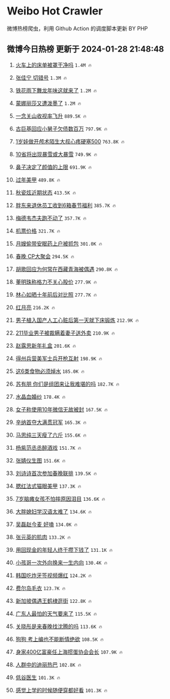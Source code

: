 # Weibo Hot Crawler 



微博热榜爬虫，利用 Github Action 的调度脚本更新 BY PHP 


## 微博今日热榜 更新于 2024-01-28 21:48:48 
1. [火车上的床单被罩干净吗](https://s.weibo.com/weibo?q=%23%E7%81%AB%E8%BD%A6%E4%B8%8A%E7%9A%84%E5%BA%8A%E5%8D%95%E8%A2%AB%E7%BD%A9%E5%B9%B2%E5%87%80%E5%90%97%23&t=31&band_rank=1&Refer=top) `1.4M 🔥` 

1. [张佳宁 切错号](https://s.weibo.com/weibo?q=%E5%BC%A0%E4%BD%B3%E5%AE%81%20%E5%88%87%E9%94%99%E5%8F%B7&t=31&band_rank=2&Refer=top) `1.3M 🔥` 

1. [铁花雨下舞龙年味这就来了](https://s.weibo.com/weibo?q=%23%E9%93%81%E8%8A%B1%E9%9B%A8%E4%B8%8B%E8%88%9E%E9%BE%99%E5%B9%B4%E5%91%B3%E8%BF%99%E5%B0%B1%E6%9D%A5%E4%BA%86%23&t=31&band_rank=3&Refer=top) `1.2M 🔥` 

1. [蒙娜丽莎又遭泼墨了](https://s.weibo.com/weibo?q=%23%E8%92%99%E5%A8%9C%E4%B8%BD%E8%8E%8E%E5%8F%88%E9%81%AD%E6%B3%BC%E5%A2%A8%E4%BA%86%23&t=31&band_rank=4&Refer=top) `1.2M 🔥` 

1. [一念关山收视率飞升](https://s.weibo.com/weibo?q=%23%E4%B8%80%E5%BF%B5%E5%85%B3%E5%B1%B1%E6%94%B6%E8%A7%86%E7%8E%87%E9%A3%9E%E5%8D%87%23&t=31&band_rank=5&Refer=top) `889.5K 🔥` 

1. [古巨基回应小舅子欠债数百万](https://s.weibo.com/weibo?q=%23%E5%8F%A4%E5%B7%A8%E5%9F%BA%E5%9B%9E%E5%BA%94%E5%B0%8F%E8%88%85%E5%AD%90%E6%AC%A0%E5%80%BA%E6%95%B0%E7%99%BE%E4%B8%87%23&t=31&band_rank=6&Refer=top) `797.9K 🔥` 

1. [1岁娃做开颅术陌生大叔心疼硬塞500](https://s.weibo.com/weibo?q=%231%E5%B2%81%E5%A8%83%E5%81%9A%E5%BC%80%E9%A2%85%E6%9C%AF%E9%99%8C%E7%94%9F%E5%A4%A7%E5%8F%94%E5%BF%83%E7%96%BC%E7%A1%AC%E5%A1%9E500%23&t=31&band_rank=7&Refer=top) `763.8K 🔥` 

1. [10省将出现暴雪或大暴雪](https://s.weibo.com/weibo?q=%2310%E7%9C%81%E5%B0%86%E5%87%BA%E7%8E%B0%E6%9A%B4%E9%9B%AA%E6%88%96%E5%A4%A7%E6%9A%B4%E9%9B%AA%23&t=31&band_rank=8&Refer=top) `749.9K 🔥` 

1. [鼻子决定了颜值的上限](https://s.weibo.com/weibo?q=%23%E9%BC%BB%E5%AD%90%E5%86%B3%E5%AE%9A%E4%BA%86%E9%A2%9C%E5%80%BC%E7%9A%84%E4%B8%8A%E9%99%90%23&t=31&band_rank=9&Refer=top) `691.9K 🔥` 

1. [过年美甲](https://s.weibo.com/weibo?q=%E8%BF%87%E5%B9%B4%E7%BE%8E%E7%94%B2&t=31&band_rank=10&Refer=top) `489.8K 🔥` 

1. [秋瓷炫近期状态](https://s.weibo.com/weibo?q=%23%E7%A7%8B%E7%93%B7%E7%82%AB%E8%BF%91%E6%9C%9F%E7%8A%B6%E6%80%81%23&t=31&band_rank=11&Refer=top) `413.5K 🔥` 

1. [胖东来退休员工收到6箱春节福利](https://s.weibo.com/weibo?q=%23%E8%83%96%E4%B8%9C%E6%9D%A5%E9%80%80%E4%BC%91%E5%91%98%E5%B7%A5%E6%94%B6%E5%88%B06%E7%AE%B1%E6%98%A5%E8%8A%82%E7%A6%8F%E5%88%A9%23&t=31&band_rank=12&Refer=top) `385.7K 🔥` 

1. [梅德韦杰夫跑不动了](https://s.weibo.com/weibo?q=%E6%A2%85%E5%BE%B7%E9%9F%A6%E6%9D%B0%E5%A4%AB%E8%B7%91%E4%B8%8D%E5%8A%A8%E4%BA%86&t=31&band_rank=13&Refer=top) `357.7K 🔥` 

1. [机票价格](https://s.weibo.com/weibo?q=%E6%9C%BA%E7%A5%A8%E4%BB%B7%E6%A0%BC&t=31&band_rank=14&Refer=top) `321.7K 🔥` 

1. [月嫂偷带安眠药上户被抓包](https://s.weibo.com/weibo?q=%23%E6%9C%88%E5%AB%82%E5%81%B7%E5%B8%A6%E5%AE%89%E7%9C%A0%E8%8D%AF%E4%B8%8A%E6%88%B7%E8%A2%AB%E6%8A%93%E5%8C%85%23&t=31&band_rank=15&Refer=top) `301.0K 🔥` 

1. [春晚 CP大聚会](https://s.weibo.com/weibo?q=%E6%98%A5%E6%99%9A%20CP%E5%A4%A7%E8%81%9A%E4%BC%9A&t=31&band_rank=16&Refer=top) `294.5K 🔥` 

1. [胡歌回应为何常在西藏青海被偶遇](https://s.weibo.com/weibo?q=%23%E8%83%A1%E6%AD%8C%E5%9B%9E%E5%BA%94%E4%B8%BA%E4%BD%95%E5%B8%B8%E5%9C%A8%E8%A5%BF%E8%97%8F%E9%9D%92%E6%B5%B7%E8%A2%AB%E5%81%B6%E9%81%87%23&t=31&band_rank=17&Refer=top) `290.8K 🔥` 

1. [董明珠称格力不关心股价](https://s.weibo.com/weibo?q=%23%E8%91%A3%E6%98%8E%E7%8F%A0%E7%A7%B0%E6%A0%BC%E5%8A%9B%E4%B8%8D%E5%85%B3%E5%BF%83%E8%82%A1%E4%BB%B7%23&t=31&band_rank=18&Refer=top) `277.9K 🔥` 

1. [林心如晒十年前后对比照](https://s.weibo.com/weibo?q=%23%E6%9E%97%E5%BF%83%E5%A6%82%E6%99%92%E5%8D%81%E5%B9%B4%E5%89%8D%E5%90%8E%E5%AF%B9%E6%AF%94%E7%85%A7%23&t=31&band_rank=19&Refer=top) `277.7K 🔥` 

1. [红月亮](https://s.weibo.com/weibo?q=%E7%BA%A2%E6%9C%88%E4%BA%AE&t=31&band_rank=20&Refer=top) `216.2K 🔥` 

1. [男子植入国产人工心脏后第一天就下床锻炼](https://s.weibo.com/weibo?q=%23%E7%94%B7%E5%AD%90%E6%A4%8D%E5%85%A5%E5%9B%BD%E4%BA%A7%E4%BA%BA%E5%B7%A5%E5%BF%83%E8%84%8F%E5%90%8E%E7%AC%AC%E4%B8%80%E5%A4%A9%E5%B0%B1%E4%B8%8B%E5%BA%8A%E9%94%BB%E7%82%BC%23&t=31&band_rank=21&Refer=top) `212.9K 🔥` 

1. [211毕业男子被裁瞒着妻子送外卖](https://s.weibo.com/weibo?q=%23211%E6%AF%95%E4%B8%9A%E7%94%B7%E5%AD%90%E8%A2%AB%E8%A3%81%E7%9E%92%E7%9D%80%E5%A6%BB%E5%AD%90%E9%80%81%E5%A4%96%E5%8D%96%23&t=31&band_rank=22&Refer=top) `210.9K 🔥` 

1. [赵露思新年礼盒](https://s.weibo.com/weibo?q=%E8%B5%B5%E9%9C%B2%E6%80%9D%E6%96%B0%E5%B9%B4%E7%A4%BC%E7%9B%92&t=31&band_rank=23&Refer=top) `201.6K 🔥` 

1. [得州兵营美军士兵开枪互射](https://s.weibo.com/weibo?q=%23%E5%BE%97%E5%B7%9E%E5%85%B5%E8%90%A5%E7%BE%8E%E5%86%9B%E5%A3%AB%E5%85%B5%E5%BC%80%E6%9E%AA%E4%BA%92%E5%B0%84%23&t=31&band_rank=24&Refer=top) `198.9K 🔥` 

1. [这6类食物必须焯水](https://s.weibo.com/weibo?q=%23%E8%BF%996%E7%B1%BB%E9%A3%9F%E7%89%A9%E5%BF%85%E9%A1%BB%E7%84%AF%E6%B0%B4%23&t=31&band_rank=25&Refer=top) `185.0K 🔥` 

1. [苏有朋 你们是组团来让我难堪的吗](https://s.weibo.com/weibo?q=%E8%8B%8F%E6%9C%89%E6%9C%8B%20%E4%BD%A0%E4%BB%AC%E6%98%AF%E7%BB%84%E5%9B%A2%E6%9D%A5%E8%AE%A9%E6%88%91%E9%9A%BE%E5%A0%AA%E7%9A%84%E5%90%97&t=31&band_rank=26&Refer=top) `182.7K 🔥` 

1. [水晶血婚纱](https://s.weibo.com/weibo?q=%E6%B0%B4%E6%99%B6%E8%A1%80%E5%A9%9A%E7%BA%B1&t=31&band_rank=27&Refer=top) `178.4K 🔥` 

1. [女子称使用10年微信无故被封](https://s.weibo.com/weibo?q=%23%E5%A5%B3%E5%AD%90%E7%A7%B0%E4%BD%BF%E7%94%A810%E5%B9%B4%E5%BE%AE%E4%BF%A1%E6%97%A0%E6%95%85%E8%A2%AB%E5%B0%81%23&t=31&band_rank=28&Refer=top) `167.5K 🔥` 

1. [辛纳首夺大满贯冠军](https://s.weibo.com/weibo?q=%23%E8%BE%9B%E7%BA%B3%E9%A6%96%E5%A4%BA%E5%A4%A7%E6%BB%A1%E8%B4%AF%E5%86%A0%E5%86%9B%23&t=31&band_rank=29&Refer=top) `165.3K 🔥` 

1. [马思纯三天瘦了六斤](https://s.weibo.com/weibo?q=%23%E9%A9%AC%E6%80%9D%E7%BA%AF%E4%B8%89%E5%A4%A9%E7%98%A6%E4%BA%86%E5%85%AD%E6%96%A4%23&t=31&band_rank=30&Refer=top) `155.6K 🔥` 

1. [杨紫范丞丞醉酒戏](https://s.weibo.com/weibo?q=%23%E6%9D%A8%E7%B4%AB%E8%8C%83%E4%B8%9E%E4%B8%9E%E9%86%89%E9%85%92%E6%88%8F%23&t=31&band_rank=31&Refer=top) `151.7K 🔥` 

1. [张婧仪生图](https://s.weibo.com/weibo?q=%E5%BC%A0%E5%A9%A7%E4%BB%AA%E7%94%9F%E5%9B%BE&t=31&band_rank=32&Refer=top) `151.6K 🔥` 

1. [刘诗诗首次参加春晚联排](https://s.weibo.com/weibo?q=%23%E5%88%98%E8%AF%97%E8%AF%97%E9%A6%96%E6%AC%A1%E5%8F%82%E5%8A%A0%E6%98%A5%E6%99%9A%E8%81%94%E6%8E%92%23&t=31&band_rank=33&Refer=top) `139.5K 🔥` 

1. [腮红法式猫眼美甲](https://s.weibo.com/weibo?q=%E8%85%AE%E7%BA%A2%E6%B3%95%E5%BC%8F%E7%8C%AB%E7%9C%BC%E7%BE%8E%E7%94%B2&t=31&band_rank=34&Refer=top) `137.3K 🔥` 

1. [7岁脑瘫女孩不怕摔原因泪目](https://s.weibo.com/weibo?q=%237%E5%B2%81%E8%84%91%E7%98%AB%E5%A5%B3%E5%AD%A9%E4%B8%8D%E6%80%95%E6%91%94%E5%8E%9F%E5%9B%A0%E6%B3%AA%E7%9B%AE%23&t=31&band_rank=35&Refer=top) `136.6K 🔥` 

1. [大胖媳妇学汉语太难了](https://s.weibo.com/weibo?q=%E5%A4%A7%E8%83%96%E5%AA%B3%E5%A6%87%E5%AD%A6%E6%B1%89%E8%AF%AD%E5%A4%AA%E9%9A%BE%E4%BA%86&t=31&band_rank=36&Refer=top) `134.6K 🔥` 

1. [吴磊赵今麦 好嗑](https://s.weibo.com/weibo?q=%E5%90%B4%E7%A3%8A%E8%B5%B5%E4%BB%8A%E9%BA%A6%20%E5%A5%BD%E5%97%91&t=31&band_rank=37&Refer=top) `134.0K 🔥` 

1. [张元英的肌肉](https://s.weibo.com/weibo?q=%23%E5%BC%A0%E5%85%83%E8%8B%B1%E7%9A%84%E8%82%8C%E8%82%89%23&t=31&band_rank=38&Refer=top) `133.2K 🔥` 

1. [用回现金的年轻人终于攒下钱了](https://s.weibo.com/weibo?q=%23%E7%94%A8%E5%9B%9E%E7%8E%B0%E9%87%91%E7%9A%84%E5%B9%B4%E8%BD%BB%E4%BA%BA%E7%BB%88%E4%BA%8E%E6%94%92%E4%B8%8B%E9%92%B1%E4%BA%86%23&t=31&band_rank=39&Refer=top) `131.1K 🔥` 

1. [小孩哥一次外向换来一生内向](https://s.weibo.com/weibo?q=%23%E5%B0%8F%E5%AD%A9%E5%93%A5%E4%B8%80%E6%AC%A1%E5%A4%96%E5%90%91%E6%8D%A2%E6%9D%A5%E4%B8%80%E7%94%9F%E5%86%85%E5%90%91%23&t=31&band_rank=40&Refer=top) `130.4K 🔥` 

1. [韩国吃炸牙签视频爆红](https://s.weibo.com/weibo?q=%23%E9%9F%A9%E5%9B%BD%E5%90%83%E7%82%B8%E7%89%99%E7%AD%BE%E8%A7%86%E9%A2%91%E7%88%86%E7%BA%A2%23&t=31&band_rank=41&Refer=top) `124.2K 🔥` 

1. [费尔岛毛衣](https://s.weibo.com/weibo?q=%E8%B4%B9%E5%B0%94%E5%B2%9B%E6%AF%9B%E8%A1%A3&t=31&band_rank=42&Refer=top) `123.7K 🔥` 

1. [新加坡偶遇王鹤棣逛街](https://s.weibo.com/weibo?q=%23%E6%96%B0%E5%8A%A0%E5%9D%A1%E5%81%B6%E9%81%87%E7%8E%8B%E9%B9%A4%E6%A3%A3%E9%80%9B%E8%A1%97%23&t=31&band_rank=43&Refer=top) `122.8K 🔥` 

1. [广东人最怕的天气要来了](https://s.weibo.com/weibo?q=%23%E5%B9%BF%E4%B8%9C%E4%BA%BA%E6%9C%80%E6%80%95%E7%9A%84%E5%A4%A9%E6%B0%94%E8%A6%81%E6%9D%A5%E4%BA%86%23&t=31&band_rank=44&Refer=top) `115.5K 🔥` 

1. [关晓彤是来春晚找沈腾的吗](https://s.weibo.com/weibo?q=%23%E5%85%B3%E6%99%93%E5%BD%A4%E6%98%AF%E6%9D%A5%E6%98%A5%E6%99%9A%E6%89%BE%E6%B2%88%E8%85%BE%E7%9A%84%E5%90%97%23&t=31&band_rank=45&Refer=top) `113.6K 🔥` 

1. [狗狗 考上编也不能断情绝欲](https://s.weibo.com/weibo?q=%E7%8B%97%E7%8B%97%20%E8%80%83%E4%B8%8A%E7%BC%96%E4%B9%9F%E4%B8%8D%E8%83%BD%E6%96%AD%E6%83%85%E7%BB%9D%E6%AC%B2&t=31&band_rank=46&Refer=top) `108.5K 🔥` 

1. [身家400亿富豪任上海掼蛋协会会长](https://s.weibo.com/weibo?q=%23%E8%BA%AB%E5%AE%B6400%E4%BA%BF%E5%AF%8C%E8%B1%AA%E4%BB%BB%E4%B8%8A%E6%B5%B7%E6%8E%BC%E8%9B%8B%E5%8D%8F%E4%BC%9A%E4%BC%9A%E9%95%BF%23&t=31&band_rank=47&Refer=top) `107.9K 🔥` 

1. [人群中的迪丽热巴](https://s.weibo.com/weibo?q=%E4%BA%BA%E7%BE%A4%E4%B8%AD%E7%9A%84%E8%BF%AA%E4%B8%BD%E7%83%AD%E5%B7%B4&t=31&band_rank=48&Refer=top) `102.8K 🔥` 

1. [低谷医生](https://s.weibo.com/weibo?q=%E4%BD%8E%E8%B0%B7%E5%8C%BB%E7%94%9F&t=31&band_rank=49&Refer=top) `101.3K 🔥` 

1. [感觉上学的时候随便穿都好看](https://s.weibo.com/weibo?q=%23%E6%84%9F%E8%A7%89%E4%B8%8A%E5%AD%A6%E7%9A%84%E6%97%B6%E5%80%99%E9%9A%8F%E4%BE%BF%E7%A9%BF%E9%83%BD%E5%A5%BD%E7%9C%8B%23&t=31&band_rank=50&Refer=top) `101.3K 🔥` 

